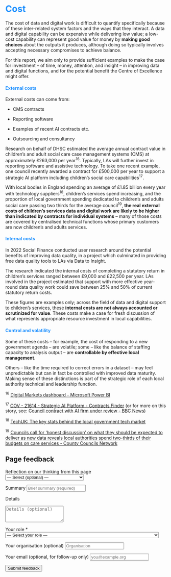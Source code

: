# <span style="color:dodgerblue">Cost</span>

The cost of data and digital work is difficult to quantify specifically because of these inter-related system factors and the ways that they interact. A data and digital capability can be expensive while delivering low value; a low-cost capability can represent good value for money by **making good choices** about the outputs it produces, although doing so typically involves accepting necessary compromises to achieve balance.

For this report, we aim only to provide sufficient examples to make the case for investment – of time, money, attention, and insight – in improving data and digital functions, and for the potential benefit the Centre of Excellence might offer.

#### <span style="color:dodgerblue">External costs</span>

External costs can come from:

-  CMS contracts

-  Reporting software

-  Examples of recent AI contracts etc.

-  Outsourcing and consultancy

Research on behalf of DHSC estimated the average annual contract value in children’s and adult social care case management systems (CMS) at approximately £263,000 per year<sup>16</sup>. Typically, LAs will further invest in reporting software and assistive technology. To take one recent example, one council recently awarded a contract for £500,000 per year to support a strategic AI platform including children’s social care capabilities<sup>17</sup>.

With local bodies in England spending an average of £1.85 billion every year with technology suppliers<sup>18</sup>, children’s services spend increasing, and the proportion of local government spending dedicated to children’s and adults social care passing two thirds for the average council<sup>19</sup>, **the real external costs of children’s services data and digital work are likely to be higher than indicated by contracts for individual systems** – many of those costs are covered by centralised technical functions whose primary customers are now children’s and adults services.

#### <span style="color:dodgerblue">Internal costs</span>

In 2022 Social Finance conducted user research around the potential benefits of improving data quality, in a project which culminated in providing free data quality tools to LAs via Data to Insight.

The research indicated the internal costs of completing a statutory return in children’s services ranged between £9,000 and £22,500 per year. LAs involved in the project estimated that support with more effective year-round data quality work could save between 25% and 50% of current statutory return costs.

These figures are examples only; across the field of data and digital support to children’s services, these **internal costs are not always accounted or scrutinized for value**. These costs make a case for fresh discussion of what represents appropriate resource investment in local capabilities.

#### <span style="color:dodgerblue">Control and volatility</span>

Some of these costs – for example, the cost of responding to a new government agenda – are volatile; some – like the balance of staffing capacity to analysis output – are **controllable by effective local management**.

Others – like the time required to correct errors in a dataset – may feel unpredictable but can in fact be controlled with improved data maturity. Making sense of these distinctions is part of the strategic role of each local authority technical and leadership function.

<!-- footnotes -->

<sup>16</sup> [Digital Markets dashboard - Microsoft Power BI](https://app.powerbi.com/view?r=eyJrIjoiNTU4ZDRiMTktNzQwMi00NzY4LWJmMGQtYmE5M2NjMmM2ZjA1IiwidCI6IjM4ODRmMzMwLTQ2OGItNDU1OC1hODc1LWVlODI5MzU4ZmM4YyJ9)

<sup>17</sup> [COV - 21614 - Strategic AI Platform - Contracts Finder](https://www.contractsfinder.service.gov.uk/notice/cd2b4251-b1e7-4a7a-a04e-d3bf80507268) (or for more on this story, see: [Council contract with AI firm under review - BBC News](https://www.bbc.co.uk/news/articles/cd9yd553k54o))

<sup>18</sup> [TechUK: The key stats behind the local government tech market](https://www.techuk.org/resource/guest-blog-the-key-stats-behind-the-local-government-tech-market.html)

<sup>19</sup> [Councils call for ‘honest discussion’ on what they should be expected to deliver as new data reveals local authorities spend two-thirds of their budgets on care services - County Councils Network](https://www.countycouncilsnetwork.org.uk/councils-call-for-honest-discussion-on-what-they-should-be-expected-to-deliver-as-new-data-reveals-local-authorities-spend-two-thirds-of-their-budgets-on-care-services/)

<!-- feedback form -->

<div class="feedback-section feedback-compact" id="sheets">
  <h2>Page feedback</h2>
<form id="gs-form">
  <input type="hidden" name="page" id="gs-page">
  <input type="text" name="hp_field" id="hp_field" style="display:none" tabindex="-1" autocomplete="off">

  <label for="mf-nature">Reflection on our thinking from this page</label>
  <select id="mf-nature" name="nature">
    <option value="">— Select (optional) —</option>
    <option>I’m enthusiastic about this</option>
    <option>I’m unsure about this</option>
    <option>I disagree with this</option>
    <option>I have a general reflection on this</option>
    <option>I’ve identified a specific issue with this</option>
    <option>Other</option>
  </select>

  <label for="gs-summary" class="sr-only">Summary</label>
  <input type="text" id="gs-summary" name="summary" required minlength="5" placeholder="Brief summary (required)">

  <label for="gs-details" class="sr-only">Details</label>
  <textarea id="gs-details" name="details" rows="3" placeholder="Details (optional)"></textarea>

  <label for="mf-role">Your role <span class="req">*</span></label>
  <select id="mf-role" name="role" required>
    <option value="">— Select your role —</option>
      <option>Local authority data professional</option>
      <option>Local authority digital professional</option>
      <option>Local authority children’s social care professional</option>
      <option>Local authority leadership</option>
      <option>Central government data professional</option>
      <option>Central government digital professional</option>
      <option>Central government social care professional</option>
      <option>Central government leadership</option>
      <option>Other public sector professional role</option>
      <option>Data and digital supplier/partner</option>
      <option>Data and digital consultant</option>
      <option>Other private sector professional role</option>
      <option>Person (with current or previous social care involvement as a service user)</option>
      <option>Person (without current or previous social care involvement as a service user)</option>
  </select>

  <label for="mf-org">Your organisation (optional)</label>
  <input type="text" id="mf-org" name="org" placeholder="Organisation">

  <label for="mf-email">Your email (optional, for follow-up only)</label>
  <input type="email" id="mf-email" name="email" placeholder="you@example.org">

  <div class="feedback-actions">
    <button type="submit" class="md-button">Submit feedback</button>
  </div>

  <div class="feedback-success" id="gs-ok" hidden>Thanks — feedback received</div>
  <div class="feedback-error" id="gs-err" hidden>Sorry — something went wrong</div>
</form>

</div>